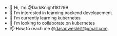 - 👋 Hi, I’m @DarkKnight181299
- 👀 I’m interested in learning backend developement
- 🌱 I’m currently learning kubernetes
- 💞️ I’m looking to collaborate on kubernetes
- 📫 How to reach me @dasanwesh61@gmail.com

<!---
DarkKnight181299/DarkKnight181299 is a ✨ special ✨ repository because its `README.md` (this file) appears on your GitHub profile.
You can click the Preview link to take a look at your changes.
--->
